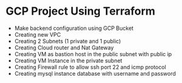 # GCP Project Using Terraform

- Make backend configuration using GCP Bucket
- Creating new VPC 
- Creating 2 Subnets (1 private and 1 public)
- Creating Cloud router and Nat Gateway
- Creating VM as bastion host in the public subnet with public ip
- Creating VM Instance in the private subnet
- Creating Firewall rule to  allow ssh port 22 and icmp protocol
- Creating mysql instance database with username and password
